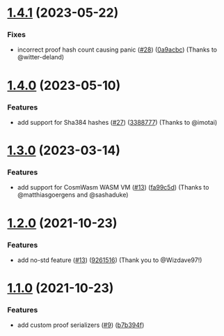 # [1.4.1](https://github.com/antouhou/rs-merkle/compare/v1.4.0...v1.4.1) (2023-05-22)


### Fixes

* incorrect proof hash count causing panic ([#28](https://github.com/antouhou/rs-merkle/pull/28)) ([0a9acbc](https://github.com/antouhou/rs-merkle/commit/0a9acbc4d92453372764ca983175bae01a7efb35)) (Thanks to @witter-deland)


# [1.4.0](https://github.com/antouhou/rs-merkle/compare/v1.3.0...v1.4.0) (2023-05-10)


### Features

* add support for Sha384 hashes ([#27](https://github.com/antouhou/rs-merkle/pull/27)) ([3388777](https://github.com/antouhou/rs-merkle/commit/3388777a3f4cc7894df1049a7c95bc873de24c35)) (Thanks to @imotai)


# [1.3.0](https://github.com/antouhou/rs-merkle/compare/v1.2.0...v1.3.0) (2023-03-14)


### Features

* add support for CosmWasm WASM VM ([#13](https://github.com/antouhou/rs-merkle/pull/18)) ([fa99c5d](https://github.com/antouhou/rs-merkle/commit/fa99c5d013595a4daf71ae58f501f24d35bbc36f)) (Thanks to @matthiasgoergens and @sashaduke)


# [1.2.0](https://github.com/antouhou/rs-merkle/compare/v1.1.0...v1.2.0) (2021-10-23)


### Features

* add no-std feature ([#13](https://github.com/antouhou/rs-merkle/pull/13)) ([9261516](https://github.com/antouhou/rs-merkle/commit/9261516de612908b1cb480ba2b0c4152ecbb50e0)) (Thank you to @Wizdave97!)


# [1.1.0](https://github.com/antouhou/rs-merkle/compare/v1.0.0...v1.1.0) (2021-10-23)


### Features

* add custom proof serializers ([#9](https://github.com/antouhou/rs-merkle/issues/9)) ([b7b394f](https://github.com/antouhou/rs-merkle/commit/b7b394f3e59b400485795699af6131c3e36a2873))



